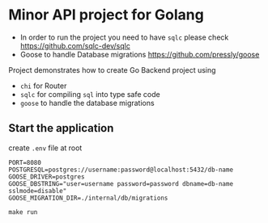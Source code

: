 # Minor API project for Golang

* In order to run the project you need to have `sqlc` please check https://github.com/sqlc-dev/sqlc
* Goose to handle Database migrations https://github.com/pressly/goose

Project demonstrates how to create Go Backend project using
* `chi` for Router
* `sqlc` for compiling `sql` into type safe code
* `goose` to handle the database migrations

## Start the application

create `.env` file at root
```shell
PORT=8080
POSTGRESQL=postgres://username:password@localhost:5432/db-name
GOOSE_DRIVER=postgres
GOOSE_DBSTRING="user=username password=password dbname=db-name sslmode=disable"
GOOSE_MIGRATION_DIR=./internal/db/migrations
```

```shell
make run
```